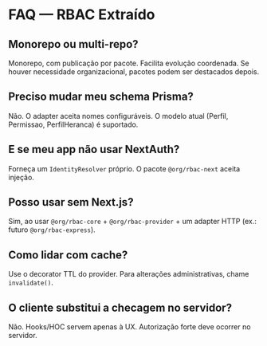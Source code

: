 # FAQ — RBAC Extraído

## Monorepo ou multi-repo?
Monorepo, com publicação por pacote. Facilita evolução coordenada. Se houver necessidade organizacional, pacotes podem ser destacados depois.

## Preciso mudar meu schema Prisma?
Não. O adapter aceita nomes configuráveis. O modelo atual (Perfil, Permissao, PerfilHeranca) é suportado.

## E se meu app não usar NextAuth?
Forneça um `IdentityResolver` próprio. O pacote `@org/rbac-next` aceita injeção.

## Posso usar sem Next.js?
Sim, ao usar `@org/rbac-core` + `@org/rbac-provider` + um adapter HTTP (ex.: futuro `@org/rbac-express`).

## Como lidar com cache?
Use o decorator TTL do provider. Para alterações administrativas, chame `invalidate()`.

## O cliente substitui a checagem no servidor?
Não. Hooks/HOC servem apenas à UX. Autorização forte deve ocorrer no servidor.

